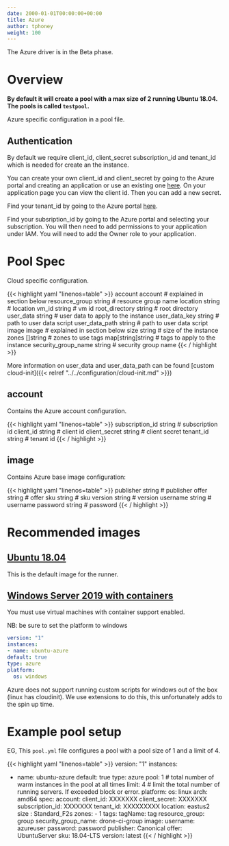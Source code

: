 ```yaml
---
date: 2000-01-01T00:00:00+00:00
title: Azure
author: tphoney
weight: 100
---
```


<div class="alert">
The Azure driver is in the Beta phase.
</div>

# Overview

**By default it will create a pool with a max size of 2 running Ubuntu 18.04. The pools is called `testpool`.**

Azure specific configuration in a pool file.

## Authentication

By default we require client_id, client_secret subscription_id and tenant_id which is needed for create an the instance.

You can create your own client_id and client_secret by going to the Azure portal and creating an application or use an existing one [here](https://portal.azure.com/#view/Microsoft_AAD_RegisteredApps/ApplicationsListBlade). On your application page you can view the client id. Then you can add a new secret.

Find your tenant_id by going to the Azure portal [here](https://portal.azure.com/#view/Microsoft_AAD_IAM/TenantPropertiesBlade).

Find your subsription_id by going to the Azure portal and selecting your subscription. You will then need to add permissions to your application under IAM. You will need to add the Owner role to your application.

# Pool Spec

Cloud specific configuration.

{{< highlight yaml "linenos=table" >}}
account             account           # explained in section below
resource_group      string            # resource group name
location            string            # location
vm_id               string            # vm id
root_directory      string            # root directory
user_data           string            # user data to apply to the instance
user_data_key       string            # path to user data script
user_data_path      string            # path to user data script
image               image             # explained in section below
size                string            # size of the instance
zones               []string          # zones to use
tags                map[string]string # tags to apply to the instance
security_group_name string            # security group name
{{< / highlight >}}

More information on user_data and user_data_path can be found [custom cloud-init]({{< relref "../../configuration/cloud-init.md" >}})

## account

Contains the Azure account configuration.

{{< highlight yaml "linenos=table" >}}
subscription_id string # subscription id
client_id       string # client id
client_secret   string # client secret
tenant_id       string # tenant id
{{< / highlight >}}

## image

Contains Azure base image configuration:

{{< highlight yaml "linenos=table" >}}
publisher string # publisher
offer     string # offer
sku       string # sku
version   string # version
username  string # username
password  string # password
{{< / highlight >}}

# Recommended images

## [Ubuntu 18.04](https://az-vm-image.info/?cmd=--all+--publisher+Canonical+--sku+18_04-lts)

This is the default image for the runner.

## [Windows Server 2019 with containers](https://az-vm-image.info/?cmd=--all+--publisher+microsoftwindowsserver+--sku+containers)

You must use virtual machines with container support enabled.

NB: be sure to set the platform to windows

  ```yaml
version: "1"
instances:
- name: ubuntu-azure
  default: true
  type: azure
  platform:
    os: windows
```

Azure does not support running custom scripts for windows out of the box (linux has cloudinit). We use extensions to do this, this unfortunately adds to the spin up time.

# Example pool setup

EG, This `pool.yml` file configures a pool with a pool size of 1 and a limit of 4.

{{< highlight yaml "linenos=table" >}}
version: "1"
instances:

- name: ubuntu-azure
    default: true
    type: azure
    pool: 1    # total number of warm instances in the pool at all times
    limit: 4   # limit the total number of running servers. If exceeded block or error.
    platform:
      os: linux
      arch: amd64
    spec:
      account:
      client_id: XXXXXXX
      client_secret: XXXXXXX
      subscription_id: XXXXXXX
      tenant_id: XXXXXXXXX
      location: eastus2
      size : Standard_F2s
      zones:
        - 1
      tags:
        tagName: tag
      resource_group: group
      security_group_name: drone-ci-group
      image:
        username: azureuser
        password: password
        publisher: Canonical
        offer: UbuntuServer
        sku: 18.04-LTS
        version: latest
{{< / highlight >}}
